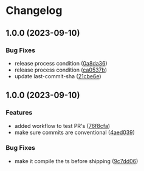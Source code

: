 # Changelog

## 1.0.0 (2023-09-10)


### Bug Fixes

* release process condition ([0a8da36](https://github.com/joshghent/loginllama.js/commit/0a8da363a2d1cc80b46d69175d4870c4668ddbb1))
* release process condition ([ca0537b](https://github.com/joshghent/loginllama.js/commit/ca0537b50d6f2a1c3cbd205bf4768947d2bb83dc))
* update last-commit-sha ([21cbe6e](https://github.com/joshghent/loginllama.js/commit/21cbe6e06fb564a21c259735c70fcccfc5042913))

## 1.0.0 (2023-09-10)


### Features

* added workflow to test PR's ([76f8cfa](https://www.github.com/joshghent/loginllama.js/commit/76f8cfacb0f018ae2e78029e5b65dda17ea6fb07))
* make sure commits are conventional ([4aed039](https://www.github.com/joshghent/loginllama.js/commit/4aed03971d9bae4877d40dfd19a225b14fb52a00))


### Bug Fixes

* make it compile the ts before shipping ([9c7dd06](https://www.github.com/joshghent/loginllama.js/commit/9c7dd0613ffaac41b0e3bba749b4af38bf7831eb))
